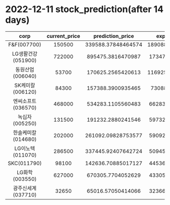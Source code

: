 # 2022-12-11 stock_prediction(after 14 days)

|   corp   |   current_price   |   prediction_price   |   expected_profit   |
|:--------:|:-----------------:|:--------------------:|:-------------------:|
|F&F(007700)|150500|339588.37848464574|189088.37848464574|
|LG생활건강(051900)|722000|895475.3816470987|173475.3816470987|
|동원산업(006040)|53700|170625.2565420613|116925.25654206131|
|SK케미칼(006120)|84300|157388.3900935465|73088.3900935465|
|엔씨소프트(036570)|468000|534283.1105560483|66283.11055604834|
|녹십자(005250)|131500|191232.2880241546|59732.28802415461|
|한솔케미칼(014680)|202000|261092.09828753577|59092.09828753577|
|LG이노텍(011070)|286500|337445.92407642724|50945.92407642724|
|SKC(011790)|98100|142636.70885017127|44536.70885017127|
|LG화학(003550)|627000|670305.7704052629|43305.77040526294|
|광주신세계(037710)|32650|65016.57050414066|32366.57050414066|

